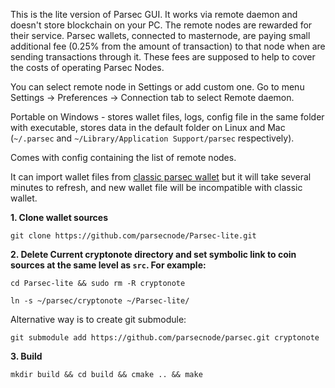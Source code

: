 This is the lite version of Parsec GUI. It works via remote daemon and doesn't store blockchain on your PC. The remote nodes are rewarded for their service. Parsec wallets, connected to masternode, are paying small additional fee (0.25% from the amount of transaction) to that node when are sending transactions through it. These fees are supposed to help to cover the costs of operating Parsec Nodes.

You can select remote node in Settings or add custom one. Go to menu Settings -> Preferences -> Connection tab to select Remote daemon.

Portable on Windows - stores wallet files, logs, config file in the same folder with executable, stores data in the default folder on Linux and Mac (`~/.parsec` and `~/Library/Application Support/parsec` respectively).

Comes with config containing the list of remote nodes.

It can import wallet files from [classic parsec wallet](https://github.com/parsecnode/parsecwallet) but it will take several minutes to refresh, and new wallet file will be incompatible with classic wallet.


**1. Clone wallet sources**

```
git clone https://github.com/parsecnode/Parsec-lite.git
```

**2. Delete Current cryptonote directory and set symbolic link to coin sources at the same level as `src`. For example:**

```
cd Parsec-lite && sudo rm -R cryptonote
```

```
ln -s ~/parsec/cryptonote ~/Parsec-lite/
```

Alternative way is to create git submodule:

```
git submodule add https://github.com/parsecnode/parsec.git cryptonote
```

**3. Build**

```
mkdir build && cd build && cmake .. && make
```
